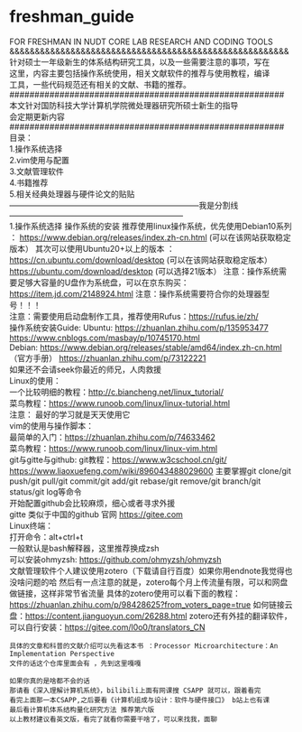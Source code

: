 # freshman_guide
FOR FRESHMAN IN NUDT CORE LAB RESEARCH AND CODING TOOLS                                                                                                                                 
&&&&&&&&&&&&&&&&&&&&&&&&&&&&&&&&&&&&&&&&&&&&&&&&&&&&&&&                                                        
针对硕士一年级新生的体系结构研究工具，以及一些需要注意的事项，写在                                  
这里，内容主要包括操作系统使用，相关文献软件的推荐与使用教程，编译                                                       
工具，一些代码规范还有相关的文献、书籍的推荐。                                                                 
#######################################################                         
本文针对国防科技大学计算机学院微处理器研究所硕士新生的指导                                                   
会定期更新内容                                                                     
#######################################################                     
目录：                                                                                                                         
1.操作系统选择                                                                                                                
2.vim使用与配置                                                                                                      
3.文献管理软件                                                                                                                
4.书籍推荐                                                                                                  
5.相关经典处理器与硬件论文的贴贴                                                                                               
————————————————————————我是分割线——————————————————————                                                                 
1.操作系统选择
    操作系统的安装
    推荐使用linux操作系统，优先使用Debian10系列 ： https://www.debian.org/releases/index.zh-cn.html (可以在该网站获取稳定版本）
    其次可以使用Ubuntu20+以上的版本 ： https://cn.ubuntu.com/download/desktop (可以在该网站获取稳定版本）
    https://ubuntu.com/download/desktop (可以选择21版本）
    注意：操作系统需要足够大容量的U盘作为系统盘，可以在京东购买：https://item.jd.com/2148924.html
    注意：操作系统需要符合你的处理器型号！！！                                                                                                         
    注意：需要使用启动盘制作工具，推荐使用Rufus：https://rufus.ie/zh/                                               
    操作系统安装Guide: Ubuntu: https://zhuanlan.zhihu.com/p/135953477                                 
                             https://www.cnblogs.com/masbay/p/10745170.html                                         
                     Debian: https://www.debian.org/releases/stable/amd64/index.zh-cn.html  （官方手册）
                             https://zhuanlan.zhihu.com/p/73122221                                                      
    如果还不会请seek你最近的师兄，人肉救援                                                                                       
    Linux的使用：                                                                                                       
    一个比较明细的教程：http://c.biancheng.net/linux_tutorial/                                        
    菜鸟教程：https://www.runoob.com/linux/linux-tutorial.html                                   
    注意： 最好的学习就是天天使用它                                                                                            
    vim的使用与操作脚本：                                                                                         
    最简单的入门：https://zhuanlan.zhihu.com/p/74633462                                                
    菜鸟教程：https://www.runoob.com/linux/linux-vim.html                                                                            
    git与gitte与github:
    git教程：https://www.w3cschool.cn/git/                                                                     
            https://www.liaoxuefeng.com/wiki/896043488029600
    主要掌握git clone/git push/git pull/git commit/git add/git rebase/git remove/git branch/git status/git log等命令                                   
    开始配置github会比较麻烦，细心或者寻求外援                                                                                                        
    gitte 类似于中国的github 官网 https://gitee.com                                                                                             
    Linux终端：                                                                                                                                    
    打开命令：alt+ctrl+t                                                                                                                         
    一般默认是bash解释器，这里推荐换成zsh                                                                                                              
    可以安装ohmyzsh: https://github.com/ohmyzsh/ohmyzsh                                                                                                                     
    文献管理软件个人建议使用zotero（下载请自行百度）如果你用endnote我觉得也没啥问题的哈
    然后有一点注意的就是，zotero每个月上传流量有限，可以和网盘做链接，这样非常节省流量
    具体的zotero使用可以看下面的教程：https://zhuanlan.zhihu.com/p/98428625?from_voters_page=true
    如何链接云盘：https://content.jianguoyun.com/26288.html
    zotero还有外挂的翻译软件，可以自行安装：https://gitee.com/l0o0/translators_CN
    
    具体的文章和科普的文献介绍可以先看这本书 ：Processor Microarchitecture：An Implementation Perspective
    文件的话这个仓库里面会有 ，先到这里嘎嘎
    
    如果你真的是啥都不会的话
    那请看《深入理解计算机系统》，bilibili上面有网课搜 CSAPP 就可以，跟着看完
    看完上面那一本CSAPP,之后要看《计算机组成与设计：软件与硬件接口》 b站上也有课
    最后看计算机体系结构量化研究方法 推荐第六版 
    以上教材建议看英文版，看完了就看你需要干啥了，可以来找我，面聊
